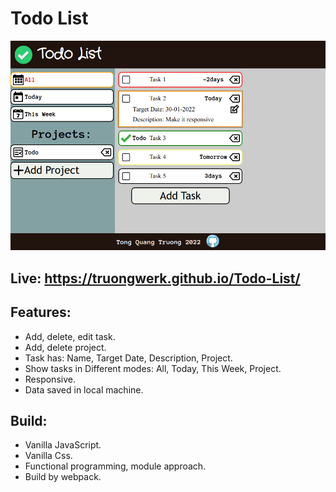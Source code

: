 # Todo List


![App Screenshot](screenShot/Screenshot_2022-01-30_11-01-12.png)

## Live: https://truongwerk.github.io/Todo-List/

## Features:

- Add, delete, edit task.
- Add, delete project.
- Task has: Name, Target Date, Description, Project.
- Show tasks in Different modes: All, Today, This Week, Project.
- Responsive.
- Data saved in local machine.

## Build:

- Vanilla JavaScript.
- Vanilla Css.
- Functional programming, module approach.
- Build by webpack.
